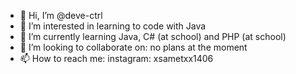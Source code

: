- 👋 Hi, I’m @deve-ctrl
- 👀 I’m interested in learning to code with Java
- 🌱 I’m currently learning Java, C# (at school) and PHP (at school) 
- 💞️ I’m looking to collaborate on: no plans at the moment 
- 📫 How to reach me: instagram: xsametxx1406

<!---
deve-ctrl/deve-ctrl is a ✨ special ✨ repository because its `README.md` (this file) appears on your GitHub profile.
You can click the Preview link to take a look at your changes.
--->
